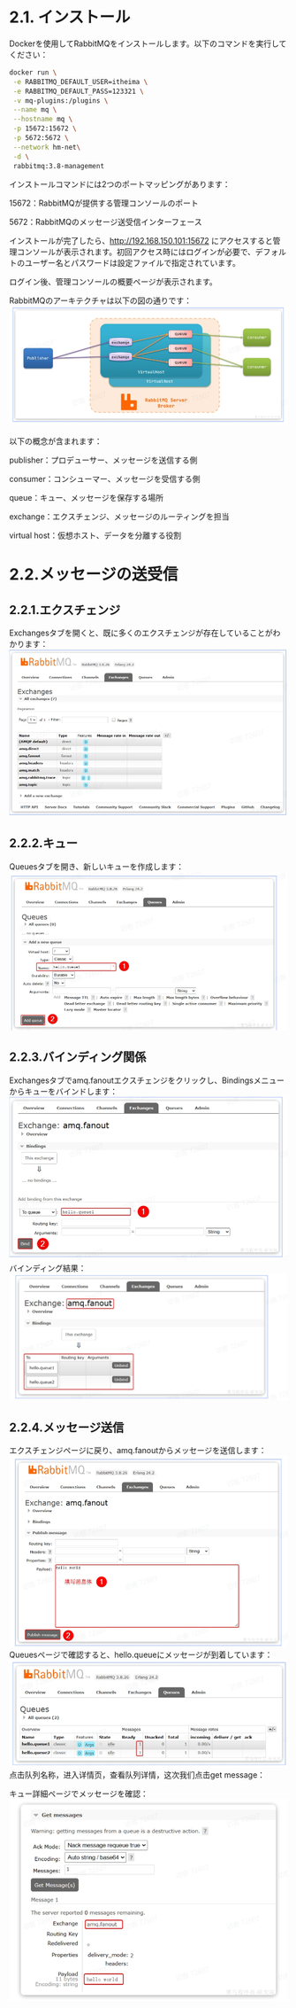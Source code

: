 # 2.1. インストール

Dockerを使用してRabbitMQをインストールします。以下のコマンドを実行してください：

```bash
docker run \
 -e RABBITMQ_DEFAULT_USER=itheima \
 -e RABBITMQ_DEFAULT_PASS=123321 \
 -v mq-plugins:/plugins \
 --name mq \
 --hostname mq \
 -p 15672:15672 \
 -p 5672:5672 \
 --network hm-net\
 -d \
 rabbitmq:3.8-management
```
インストールコマンドには2つのポートマッピングがあります：

15672：RabbitMQが提供する管理コンソールのポート

5672：RabbitMQのメッセージ送受信インターフェース

インストールが完了したら、http://192.168.150.101:15672 にアクセスすると管理コンソールが表示されます。初回アクセス時にはログインが必要で、デフォルトのユーザー名とパスワードは設定ファイルで指定されています。

ログイン後、管理コンソールの概要ページが表示されます。

RabbitMQのアーキテクチャは以下の図の通りです：
<img src="imgs\1.png" alt="1.png">

以下の概念が含まれます：

publisher：プロデューサー、メッセージを送信する側

consumer：コンシューマー、メッセージを受信する側

queue：キュー、メッセージを保存する場所

exchange：エクスチェンジ、メッセージのルーティングを担当

virtual host：仮想ホスト、データを分離する役割

# 2.2.メッセージの送受信
## 2.2.1.エクスチェンジ
Exchangesタブを開くと、既に多くのエクスチェンジが存在していることがわかります：
<img src="imgs\2.png" alt="2.png">

## 2.2.2.キュー
Queuesタブを開き、新しいキューを作成します：
<img src="imgs\4.png" alt="4.png">


## 2.2.3.バインディング関係
Exchangesタブでamq.fanoutエクスチェンジをクリックし、Bindingsメニューからキューをバインドします：
<img src="imgs\5.png" alt="5.png">
  バインディング結果：
<img src="imgs\6.png" alt="6.png">
## 2.2.4.メッセージ送信
エクスチェンジページに戻り、amq.fanoutからメッセージを送信します：
<img src="imgs\7.png" alt="7.png">
Queuesページで確認すると、hello.queueにメッセージが到着しています：
<img src="imgs\8.png" alt="8.png">
点击队列名称，进入详情页，查看队列详情，这次我们点击get message：

キュー詳細ページでメッセージを確認：
<img src="imgs\9.png" alt="9.png">

